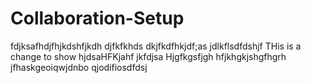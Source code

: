 # Collaboration-Setup

fdjksafhdjfhjkdshfjkdh
djfkfkhds
dkjfkdfhkjdf;as
jdlkflsdfdshjf
THis is a change to show
hjdsaHFKjahf
jkfdjsa
Hjgfkgsfjgh
hfjkhgkjshgfhgrh
jfhaskgeoiqwjdnbo
qjodifiosdfdsj